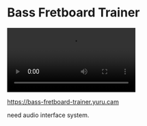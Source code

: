 # Bass Fretboard Trainer

![test video](./test.mp4)

https://bass-fretboard-trainer.yuru.cam

need audio interface system.
